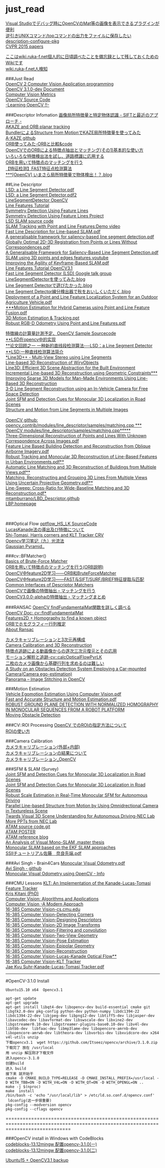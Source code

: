 # just_read  
[Visual Studioでデバッグ時にOpenCVのMat等の画像を表示できるプラグインが便利 ](http://whoopsidaisies.hatenablog.com/entry/2014/11/28/175637)  
[逆引きUNIXコマンド/topコマンドの出力をファイルに保存したい ](http://linux.just4fun.biz/%E9%80%86%E5%BC%95%E3%81%8DUNIX%E3%82%B3%E3%83%9E%E3%83%B3%E3%83%89/top%E3%82%B3%E3%83%9E%E3%83%B3%E3%83%89%E3%81%AE%E5%87%BA%E5%8A%9B%E3%82%92%E3%83%95%E3%82%A1%E3%82%A4%E3%83%AB%E3%81%AB%E4%BF%9D%E5%AD%98%E3%81%97%E3%81%9F%E3%81%84.html)  
[description-configure-pkg](http://www.mike.org.cn/articles/description-configure-pkg-config-pkg_config_path-of-the-relations-between/)  
[CVPR 2015 papers](http://cs.stanford.edu/people/karpathy/cvpr2015papers/)  

[ここはwiki.ruka-f.net個人的に日頃調べたことを備忘録として残しておくためのWikiです](http://wiki.ruka-f.net/index.php?TopPage)  
[wiki.ruka-f.net人検知](http://wiki.ruka-f.net/index.php?%E4%BA%BA%E6%A4%9C%E7%9F%A5)    


###Just Read  
[OpenCV 2 Computer Vision Application programming](http://rem.webd.pl/sudoku/pdf/OpenCV%202%20Computer%20Vision%20Application%20Programming%20Cookbook.pdf)  
[OpenCV 3.1.0-dev Document](http://docs.opencv.org/master/pages.html#gsc.tab=0)  
[Computer Vision Metrics](http://download.springer.com/static/pdf/94/bok%253A978-1-4302-5930-5.pdf?originUrl=http%3A%2F%2Flink.springer.com%2Fbook%2F10.1007%2F978-1-4302-5930-5&token2=exp=1453701326~acl=%2Fstatic%2Fpdf%2F94%2Fbok%25253A978-1-4302-5930-5.pdf%3ForiginUrl%3Dhttp%253A%252F%252Flink.springer.com%252Fbook%252F10.1007%252F978-1-4302-5930-5*~hmac=73add9b1c79870df37ea70fa07316d9ec8792d374e981710421901c088bc7842)  
[OpenCV Source Code](http://opencv.jp/cookbook/opencv_img.html)  
[-Learning OpenCV !!-](http://www.cse.iitk.ac.in/users/vision/dipakmj/papers/OReilly%20Learning%20OpenCV.pdf)  

###Descriptor Infomation
[画像局所特徴量と特定物体認識 - SIFTと最近のアプローチ -](http://www.vision.cs.chubu.ac.jp/cvtutorial/PDF/02SIFTandMore.pdf)  
[AKAZE and ORB planar tracking](http://docs.opencv.org/master/dc/d16/tutorial_akaze_tracking.html#gsc.tab=0)  
[BundlerによるStructure from MotionでKAZE局所特徴量を使ってみた](http://daily.belltail.jp/?p=1387)  
[A-KAZE github](https://github.com/pablofdezalc/akaze)  
[ORB使ってみた-ORBと比較&code](http://pukulab.blog.fc2.com/blog-entry-41.html)    
[OpenCVでのORBによる特徴点抽出とマッチング(その1)基本的な使い方](http://independence-sys.net/main/?p=2632)  
[いろいろな特徴検出法を試し、道路標識に応用する](http://homepage3.nifty.com/ishidate/opencv_10/opencv_10.htm)  
[ORBを用いて特徴点のマッチングを行う](http://homepage3.nifty.com/ishidate/opencv_11/opencv_11.htm)  
[【特征检测】FAST特征点检测算法 ](http://blog.csdn.net/hujingshuang/article/details/46898007)    
[***[OpenCV] いまさら局所特徴量で物体検出！？.blog](http://qiita.com/hmichu/items/f5f1c778a155c7c414fd)  

##Line Descriptor  
[LSD: a Line Segment Detector.pdf ](http://www.ipol.im/pub/art/2012/gjmr-lsd/article.pdf)  
[LSD: a Line Segment Detector.pdf2](http://www.ipol.im/pub/art/2012/gjmr-lsd/revisions/2012-03-24/article.pdf)  
[LineSegmentDetector OpenCV](http://docs.opencv.org/3.0-beta/modules/imgproc/doc/feature_detection.html#linesegmentdetector)  
[Line Features Tutorial](http://docs.opencv.org/3.0-beta/modules/line_descriptor/doc/tutorial.html)  
[Symmetry Detection Using Feature Lines](http://people.mpi-inf.mpg.de/~sjansen/pdfs/Learning_Line_Features_eg11.pdf)  
[Symmetry Detection Using Feature Lines Project](http://www.gris.uni-tuebingen.de/people/staff/bokeloh/project_symmetry2.html)  
[LSD SLAM source code](https://github.com/tum-vision/lsd_slam)   
[SLAM Tracking with Point and Line Features:Demo video](https://www.youtube.com/watch?v=y-dvCv9Fw_8)  
[Fast Line Description for Line-based SLAM.pdf](http://www.bmva.org/bmvc/2012/BMVC/paper083/paper083.pdf)  
[A generalisable framework for saliency-based line segment detection.pdf ](http://www.sciencedirect.com/science/article/pii/S003132031500237X)  
[Globally Optimal 2D-3D Registration from Points or Lines Without Correspondences.pdf ](http://personal.ee.surrey.ac.uk/Personal/J.Guillemaut/publications/15/BrownICCV15.pdf)   
[A Generalisable Framework for Saliency-Based Line Segment Detection.pdf ](http://personal.ee.surrey.ac.uk/Personal/J.Guillemaut/publications/15/BrownPR15.pdf)  
[SLAM using 3D points and edges features.youtube](https://www.youtube.com/watch?v=XTXEKuzHZqw)  
[Improving the Agility of Keyframe-Based SLAM.pdf](http://www.robots.ox.ac.uk/~gk/publications/KleinMurray2008ECCV.pdf)  
[Line Features Tutorial OpenCV3.1](http://docs.opencv.org/trunk/df/dfa/tutorial_line_descriptor_main.html#gsc.tab=0)  
[Fast Line Segment Detector (LSD) Google talk group](http://docs.opencv.org/trunk/df/dfa/tutorial_line_descriptor_main.html#gsc.tab=0)  
[LineSegmentDetectorを使ってみた.blog](http://blog.livedoor.jp/juggleryou/archives/5234344.html)  
[Line Segment Detectorで遊びたかった.blog](http://wildpie.hatenablog.com/entry/2014/10/13/213314)  
[Line Segment Detector線分検出器で秋をおいしくいただく.blog](http://daily.belltail.jp/?p=1153)  
[Deployment of a Point and Line Feature Localization System for an Outdoor Agriculture Vehicle.pdf](https://www.ri.cmu.edu/pub_files/2011/5/jlibbyIcra11Final.pdf)  
[***Motion Estimation for Hybrid Cameras using Point and Line Feature Fusion.pdf](http://www.mva-org.jp/Proceedings/2011CD/papers/04-02.pdf)  
[3D Motion Estimation & Tracking.ppt](http://www-bcf.usc.edu/~suya/Projects-old_files/docs/Slides-Pose.pdf)  
[Robust RGB-D Odometry Using Point and Line Features.pdf](http://faculty.cs.tamu.edu/dzsong/pdfs/Lu-hybrid-ICCV2015-v13.pdf)  
[]()  

[特徴線の計算量計測予定、OpenCV Sample Sourcecode](http://docs.opencv.org/3.1.0/d8/dd4/lsd_lines_8cpp-example.html#gsc.tab=0)  
[**LSD在opencv中的实现](http://blog.csdn.net/mollylee1011/article/details/47292783)  
[**论文回顾之一 一种新的直线段检测算法---LSD：a Line Segment Detector](http://blog.csdn.net/polly_yang/article/details/10085401)  
[**LSD:一种直线检测算法简介](http://blog.csdn.net/carson2005/article/details/9326847)  
[*Line3D++ - Multi-View Stereo using Line Segments](https://github.com/manhofer/Line3Dpp)  
[Line-based 3D Reconstruction of WiryObjects](https://online.tugraz.at/tug_online/voe_main2.getVollText?pDocumentNr=296228&pCurrPk=70326)  
[Line3D: Efficient 3D Scene Abstraction for the Built Environment](https://pdfs.semanticscholar.org/52a5/f2759733b6d296760ca0309aa5bdb454ec3e.pdf)  
[Incremental Line-based 3D Reconstruction using Geometric Constraints***](https://pdfs.semanticscholar.org/19b4/153c80733be82b74083fbae3d0e2bde161d1.pdf)  
[Improving Sparse 3D Models for Man-Made Environments Using Line-Based 3D Reconstruction](https://pdfs.semanticscholar.org/2c62/64a8f7ae2f8b69e9125b243ba73848e5fc0c.pdf)  
[3-D Line Segment Reconstruction using an In-Vehicle Camera for Free Space Detection](http://www.murase.nuie.nagoya-u.ac.jp/publications/548-pdf.pdf)  
[Joint SFM and Detection Cues for Monocular 3D Localization in Road Scenes](http://www.cv-foundation.org/openaccess/content_cvpr_2015/papers/Song_Joint_SFM_and_2015_CVPR_paper.pdf)  
[Structure and Motion from Line Segments in Multiple Images](http://www.cis.upenn.edu/~cjtaylor/PUBLICATIONS/pdfs/TaylorPAMI95.pdf)  
[]()  
[OpenCV github: opencv_contrib/modules/line_descriptor/samples/matching.cpp
***](https://github.com/Itseez/opencv_contrib/blob/master/modules/line_descriptor/samples/matching.cpp)  
[OpenCV modules/line_descriptor/samples/matching.cpp***** ](https://sourceforge.net/p/emgucv/opencv_contrib/ci/master/tree/modules/line_descriptor/samples/matching.cpp#l195)  
[Three-Dimensional Reconstruction of Points and Lines With Unknown Correspondence Across Images.pdf](http://www.cse.psu.edu/~rtc12/Papers/cheng01IJCV.pdf)  
[Feature Line Based Building Detection and Reconstruction from Oblique Airborne Imagery.pdf](http://www.int-arch-photogramm-remote-sens-spatial-inf-sci.net/XL-4-W5/199/2015/isprsarchives-XL-4-W5-199-2015.pdf)  
[Robust Tracking  and  Monocular 3D Reconstruction  of  Line-Based Features  in  Urban Environments.pdf**](http://www6.in.tum.de/Main/Publications/Schoenherr2010d.pdf)  
[Automatic Line Matching and 3D Reconstruction of Buildings from Multiple Views.pdf**](https://www.robots.ox.ac.uk/~vgg/publications/1999/Baillard99a/baillard99a.pdf)  
[Matching, Reconstructing and Grouping 3D Lines From Multiple Views Using Uncertain Projective Geometry.pdf**](http://www.ipb.uni-bonn.de/fileadmin/publication/pdf/Heuel2001Matching.pdf)  
[Line-Sweep: Cross-Ratio for Wide-Baseline Matching and 3D Reconstruction.pdf*](http://www.cv-foundation.org/openaccess/content_cvpr_2015/papers/Ramalingam_Line-Sweep_Cross-Ratio_For_2015_CVPR_paper.pdf)  
[mtamburrano/LBD_Descriptor.github](https://github.com/mtamburrano/LBD_Descriptor)  
[LBP.homepage](http://www.mip.informatik.uni-kiel.de/tiki-index.php?page=Lilian+Zhang)  
[]()  
[]()  
[]()  




###Optical Flow
[optflow_HS_LK SourceCode](http://opencv.jp/sample/optical_flow.html#optflowHSLK)  
[LucasKanade法の導出及び特徴について](http://d.hatena.ne.jp/developer6527/20121221/1355754203)    
[Shi-Tomasi, Harris corners   and  KLT Tracker CRV ](http://www.computerrobotvision.org/2010/tutorial_day/shi_tomasi_klt_tracker_fiala.pdf)  
[Opencv学习笔记（九）光流法 ](http://blog.csdn.net/crzy_sparrow/article/details/7407604)  
[Gaussian Pyramid..](http://www.cs.toronto.edu/~kyros/courses/320/Lectures.2013s/lecture.2013s.09.pdf)  


###cv::BFMatcher()  
[Basics of Brute-Force Matcher](http://docs.opencv.org/3.0-beta/doc/py_tutorials/py_feature2d/py_matcher/py_matcher.html)  
[ORBを用いて特徴点のマッチングを行う(ORB説明)](http://homepage3.nifty.com/ishidate/opencv_11/opencv_11.htm)  
[OpenCV中feature2D学习——ORB和BruteForceMatcher ](http://blog.csdn.net/holybin/article/details/48776949)  
[OpenCV中feature2D学习——FAST与SIFT/SURF/BRIEF特征提取与匹配 ](http://blog.csdn.net/holybin/article/details/44778747)  
[Common Interfaces of Descriptor Matchers](http://docs.opencv.org/2.4/modules/features2d/doc/common_interfaces_of_descriptor_matchers.html#descriptormatcher-create)  
[OpenCVで画像の特徴抽出・マッチングを行う](http://whoopsidaisies.hatenablog.com/entry/2013/12/07/135810#DescriptorMatcher)  
[OpenCV3.0.0-alphaの特徴抽出・マッチングまとめ](http://whoopsidaisies.hatenablog.com/entry/2014/08/20/200215)  


###RANSAC
[OpenCV findFundamentalMat関数を詳しく調べる](http://homepage3.nifty.com/ishidate/opencv_23/opencv_23.htm)  
[OpenCV Doc: cv::findFundamentalMat](http://opencv.jp/opencv-2svn/cpp/camera_calibration_and_3d_reconstruction.html#cv-findfundamentalmat)   
[Features2D + Homography to find a known object](http://docs.opencv.org/2.4/doc/tutorials/features2d/feature_homography/feature_homography.html)  
[ORBでホモグラフィー行列推定](http://pukulab.blog.fc2.com/blog-entry-59.html)  
[About Ransac](http://ramsrigoutham.com/tag/ransac/)  

[カメラキャリブレーションと3次元再構成](http://opencv.jp/opencv-2svn/cpp/camera_calibration_and_3d_reconstruction.html#cv-findhomography)    
[Camera Calibration and 3D Reconstruction](http://docs.opencv.org/2.4/modules/calib3d/doc/camera_calibration_and_3d_reconstruction.html?highlight=findhomography)  
[特徴点追跡による動画像からの逐次三次元復元とその応用](http://yokoya.naist.jp/paper/datas/1407/SSII%E3%83%81%E3%83%A5%E3%83%BC%E3%83%88%E3%83%AA%E3%82%A2%E3%83%AB%E4%BD%90%E8%97%A4.pdf)  
[モーション解析と追跡-cv::calcOpticalFlowPyrLK](http://opencv.jp/opencv-2svn/cpp/motion_analysis_and_object_tracking.html)  
[二枚のカメラ画像から基礎行列を求めるのは難しい](http://homepage3.nifty.com/ishidate/opencv_19/opencv_19.htm)  
[A Study on an Obstacles Detection System Employing a Car-mounted Camera(Camera ego-estimation)](https://ds.lib.kyutech.ac.jp/dspace/bitstream/10228/5313/1/D-231_kou_k_371.pdf)  
[Panorama – Image Stitching in OpenCV](http://ramsrigoutham.com/tag/ransac/)  

###Motion Estimation  
[Vehicle Egomotion Estimation Using Computer Vision.pdf](http://ssl.mit.edu/files/website/theses/SM-2008-PanishRobert.pdf)  
[Fast and Accurate Structure and Motion Estimation.pdf](http://liu.diva-portal.org/smash/get/diva2:271764/FULLTEXT02.pdf)  
[ROBUST GROUND PLANE DETECTION WITH NORMALIZED HOMOGRAPHY IN MONOCULAR SEQUENCES FROM A ROBOT PLATFORM ](http://www.public.asu.edu/~bli24/Papers/ICIP06-robot-ground-detect.pdf)   
[Moving Obstacle Detection](http://vgl-ait.org/cvwiki/doku.php?id=opencv:tutorial:optical_flow#dokuwiki__top)  



###CV::ROI Processing
[OpenCV でのROIの指定方法について](http://oshiete.goo.ne.jp/qa/7254068.html)  
[ROIの使い方](http://www.eml.ele.cst.nihon-u.ac.jp/~momma/wiki/wiki.cgi/OpenCV/ROI%E3%81%AE%E4%BD%BF%E3%81%84%E6%96%B9.html)  

###Camera Calibration  
[カメラキャリブレーション(外部+内部)](http://tessy.org/wiki/index.php?%A5%AB%A5%E1%A5%E9%A5%AD%A5%E3%A5%EA%A5%D6%A5%EC%A1%BC%A5%B7%A5%E7%A5%F3(%B3%B0%C9%F4%2B%C6%E2%C9%F4))  
[カメラキャリブレーションの結果について](http://detail.chiebukuro.yahoo.co.jp/qa/question_detail/q1062693080)  
[カメラキャリブレーション_OpenCV](http://opencv.jp/sample/camera_calibration.html#calibration)  
[]()  



###SFM & SLAM (Survey)  
[Joint SFM and Detection Cues for Monocular 3D Localization in Road Scenes](http://www.cv-foundation.org/openaccess/content_cvpr_2015/papers/Song_Joint_SFM_and_2015_CVPR_paper.pdf)  
[Joint SFM and Detection Cues for Monocular 3D Localization in Road Scenes](http://sunw.csail.mit.edu/papers/56_Song_SUNw.pdf)  
[Robust Scale Estimation in Real-Time Monocular SFM for Autonomous Driving](http://www.google.com/patents/US20150117709)  
[Parallel Line-based Structure from Motion by Using Omnidrectional Camera in Textureless Scene](http://www.robot.t.u-tokyo.ac.jp/~yamashita/paper/A/A037Final.pdf)  
[Twards Visual 3D Scene Understanding for Autonomous Driving-NEC Lab](http://www.linyq.com/Penn_industry_day_v7.pdf)    
[More PPTs from NEC Lab](http://www.linyq.com/)   
[ATAM source code.git](https://github.com/CVfAR/ATAM)  
[ATAM POSTER](http://ieeexplore.ieee.org/xpl/login.jsp?tp=&arnumber=7328103&url=http%3A%2F%2Fieeexplore.ieee.org%2Fiel7%2F7327075%2F7328030%2F07328103.pdf%3Farnumber%3D7328103)  
[ATAM reference blog](http://blog.livedoor.jp/tmako123-programming/archives/45862079.html)  
[An Analysis of Visual Mono-SLAM .master thesis](http://www-lehre.inf.uos.de/~svalbrec/documents/master_thesis.pdf)  
[Monocular SLAM based on the EKF SLAM approaches](http://vision.ia.ac.cn/Students/gzp/monocularslam.html)  
[SSIIチュートリアル佐藤＿奈良先端.pdf](http://yokoya.naist.jp/paper/datas/1407/SSII%E3%83%81%E3%83%A5%E3%83%BC%E3%83%88%E3%83%AA%E3%82%A2%E3%83%AB%E4%BD%90%E8%97%A4.pdf)  





###Avi Singh - Brain4Cars
[Monocular Visual Odometry.pdf](http://avisingh599.github.io/assets/ugp2-report.pdf)  
[Avi Singh - github](https://github.com/avisingh599)  
[Monocular Visual Odometry using OpenCV - Info](https://avisingh599.github.io/vision/monocular-vo/)  
[]()  


###CMU Lessons
[KLT: An Implementation of the Kanade-Lucas-Tomasi Feature Tracker](http://www.ces.clemson.edu/~stb/klt/)  
[Kris Kitani (PhD)](http://www.cs.cmu.edu/~kkitani/)  
[Computer Vision: Algorithms and Applications](http://szeliski.org/Book/)  
[Computer Vision -A Modern Approach](http://cdn.preterhuman.net/texts/science_and_technology/artificial_intelligence/Computer%20Vision%20A%20Modern%20Approach%20-%20Forsyth%20,%20Ponce.pdf)  
[16-385 Computer Vision-cs.cmu.edu](http://www.cs.cmu.edu/~16385/)  
[16-385 Computer Vision-Detecting Corners](http://www.cs.cmu.edu/~16385/lectures/Lecture7.pdf)  
[16-385 Computer Vision-Designing Descriptors](http://www.cs.cmu.edu/~16385/lectures/Lecture8.pdf)  
[16-385 Computer Vision-2D Image Transforms](http://www.cs.cmu.edu/~16385/lectures/Lecture13.pdf)  
[16-385 Computer Vision-Filtering and convolution](http://www.cs.cmu.edu/~16385/lectures/Lecture14.pdf)  
[16-385 Computer Vision-Two-View Geometry](http://www.cs.cmu.edu/~16385/lectures/Lecture16.pdf)  
[16-385 Computer Vision-Pose Estimation](http://www.cs.cmu.edu/~16385/lectures/Lecture17.pdf)  
[16-385 Computer Vision-Epipolar Geometry](http://www.cs.cmu.edu/~16385/lectures/Lecture18.pdf)  
[16-385 Computer Vision-Reconstruction](http://www.cs.cmu.edu/~16385/lectures/Lecture19.pdf)  
[16-385 Computer Vision-Lucas-Kanade Optical Flow**](http://www.cs.cmu.edu/~16385/lectures/Lecture21.pdf)  
[16-385 Computer Vision-KLT Tracker](http://www.cs.cmu.edu/~16385/lectures/Lecture23.pdf)   
[Jae Kyu Suhr-Kanade-Lucas-Tomasi Tracker.pdf](http://web.yonsei.ac.kr/jksuhr/articles/Kanade-Lucas-Tomasi%20Tracker.pdf)   

---------------------------------------------------------------------------------------------
#OpenCV-3.1.0 Install

    Ubuntu15.10 x64  Opencv3.1  
    
    apt-get update  
    apt-get upgrade  
    apt-get install libqt4-dev libopencv-dev build-essential cmake git libgtk2.0-dev pkg-config python-dev python-numpy libdc1394-22 libdc1394-22-dev libjpeg-dev libpng12-dev libtiff5-dev libjasper-dev libavcodec-dev libavformat-dev libswscale-dev libxine2-dev libgstreamer0.10-dev libgstreamer-plugins-base0.10-dev libv4l-dev libtbb-dev  libfaac-dev libmp3lame-dev libopencore-amrnb-dev libopencore-amrwb-dev libtheora-dev libvorbis-dev libxvidcore-dev x264 v4l-utils unzip   
    下载opencv3.1  wget https://github.com/Itseez/opencv/archive/3.1.0.zip
    下载完了 放在 /usr/local  
    用 unzip 解压刚才下载文件
    进入opencv-3.1.0  
    创建build
    进入 build 
    接下来 就开始干
    cmake -D CMAKE_BUILD_TYPE=RELEASE -D CMAKE_INSTALL_PREFIX=/usr/local -D WITH_TBB=ON -D WITH_V4L=ON -D WITH_QT=ON -D WITH_OPENGL=ON ..
    make -j $(nproc)
    make  install 
    /bin/bash -c 'echo "/usr/local/lib" > /etc/ld.so.conf.d/opencv.conf'
     ldconfig(这一步很重要)
    pkg-config --modversion opencv
    pkg-config --cflags opencv    
===================================================================================================================================

###OpenCV install in Windows with CodeBlocks  
[codeblocks-13.12mingw 配置opencv-3.1.0(一)](http://m.blog.csdn.net/article/details?id=50532973)  
[codeblocks-13.12mingw 配置opencv-3.1.0(二)](http://m.blog.csdn.net/article/details?id=50533575)  


[Ubuntu15 + OpenCV3.1 backup](http://jingyan.baidu.com/article/cb5d6105e4519e005c2fe014.html)  
